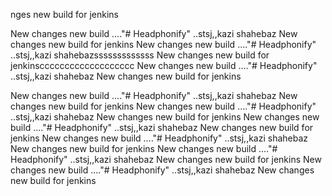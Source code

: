 nges new build for jenkins


New changes new build ...."# Headphonify" ..stsj,,kazi shahebaz
New changes new build for jenkins
New changes new build ...."# Headphonify" ..stsj,,kazi shahebazsssssssssssss
New changes new build for jenkinsccccccccccccccccccc
New changes new build ...."# Headphonify" ..stsj,,kazi shahebaz
New changes new build for jenkins


New changes new build ...."# Headphonify" ..stsj,,kazi shahebaz
New changes new build for jenkins
New changes new build ...."# Headphonify" ..stsj,,kazi shahebaz
New changes new build for jenkins
New changes new build ...."# Headphonify" ..stsj,,kazi shahebaz
New changes new build for jenkins
New changes new build ...."# Headphonify" ..stsj,,kazi shahebaz
New changes new build for jenkins
New changes new build ...."# Headphonify" ..stsj,,kazi shahebaz
New changes new build for jenkins
New changes new build ...."# Headphonify" ..stsj,,kazi shahebaz
New changes new build for jenkins
